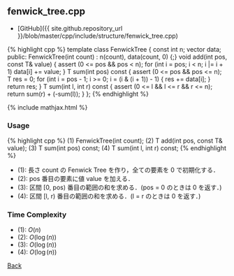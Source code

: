 ## fenwick_tree.cpp

- [GitHub]({{ site.github.repository_url }}/blob/master/cpp/include/structure/fenwick_tree.cpp)

{% highlight cpp %}
template <typename T>
class FenwickTree {
  const int n;
  vector<T> data;
public:
  FenwickTree(int count) : n(count), data(count, 0) {;}
  void add(int pos, const T& value) {
    assert (0 <= pos && pos < n);
    for (int i = pos; i < n; i |= i + 1) data[i] += value;
  }
  T sum(int pos) const {
    assert (0 <= pos && pos <= n);
    T res = 0;
    for (int i = pos - 1; i >= 0; i = (i & (i + 1)) - 1) {
      res += data[i];
    }
    return res;
  }
  T sum(int l, int r) const {
    assert (0 <= l && l <= r && r <= n);
    return sum(r) + (-sum(l));
  }
};
{% endhighlight %}

{% include mathjax.html %}

### Usage

{% highlight cpp %}
(1) FenwickTree<typename T>(int count);
(2) T add(int pos, const T& value);
(3) T sum(int pos) const;
(4) T sum(int l, int r) const;
{% endhighlight %}

- (1): 長さ count の Fenwick Tree を作り，全ての要素を 0 で初期化する．
- (2): pos 番目の要素に値 value を加える．
- (3): 区間 [0, pos) 番目の範囲の和を求める．(pos = 0 のときは 0 を返す．)
- (4): 区間 [l, r) 番目の範囲の和を求める．(l = r のときは 0 を返す．)

### Time Complexity
- (1): $O(n)$
- (2): $O(\log(n))$
- (3): $O(\log(n))$
- (4): $O(\log(n))$

[Back](../..)

